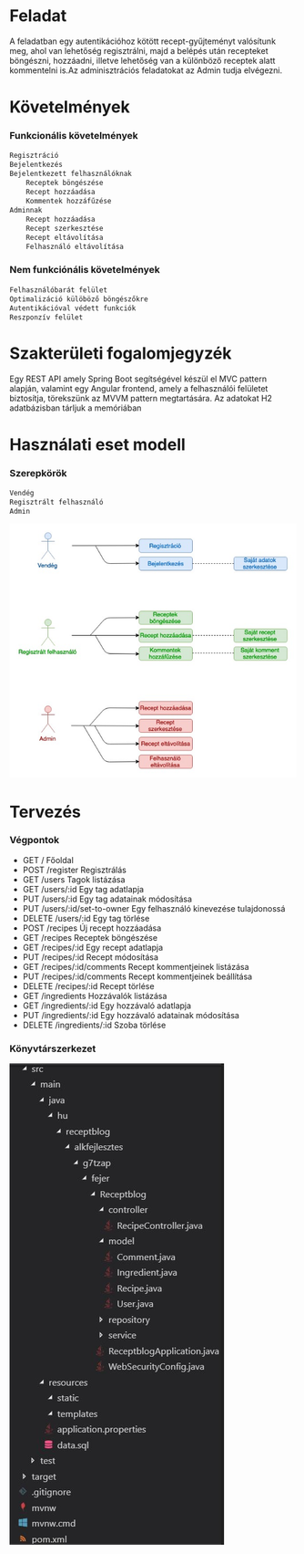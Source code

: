 <h1>Feladat</h1>

A feladatban egy autentikációhoz kötött recept-gyűjteményt valósítunk meg, ahol van lehetőség regisztrálni, majd a belépés után recepteket böngészni, hozzáadni, illetve lehetőség van a különböző receptek alatt kommentelni is.Az adminisztrációs feladatokat az Admin tudja elvégezni.

<h1>Követelmények</h1>

<h3>Funkcionális követelmények</h3>

    Regisztráció
    Bejelentkezés
    Bejelentkezett felhasználóknak
        Receptek böngészése
        Recept hozzáadása
        Kommentek hozzáfűzése
    Adminnak
        Recept hozzáadása
        Recept szerkesztése
        Recept eltávolítása
        Felhasználó eltávolítása

<h3>Nem funkciónális követelmények</h3>

    Felhasználóbarát felület
    Optimalizáció külöböző böngészőkre
    Autentikációval védett funkciók
    Reszponzív felület


<h1>Szakterületi fogalomjegyzék</h1>

Egy REST API amely Spring Boot segítségével készül el MVC pattern alapján, valamint egy Angular frontend, amely a felhasználói felületet biztosítja, törekszünk az MVVM pattern megtartására. Az adatokat H2 adatbázisban tárljuk a memóriában

<h1>Használati eset modell</h1>

<h3>Szerepkörök</h3>

    Vendég
    Regisztrált felhasználó
    Admin

![usecaseDiagram](/img/AlkFejlUseCaseDiagram.jpg)

<h1>Tervezés</h1>

<h3>Végpontok</h3>


<ul>
     <li> GET / Főoldal </li>
     <li> POST /register Regisztrálás </li>
     <li> GET /users Tagok listázása </li>
     <li> GET /users/:id Egy tag adatlapja </li>
     <li> PUT /users/:id Egy tag adatainak módosítása </li>
     <li> PUT /users/:id/set-to-owner Egy felhasználó kinevezése tulajdonossá </li>
     <li> DELETE /users/:id Egy tag törlése </li>
     <li> POST /recipes Új recept hozzáadása </li>
     <li> GET /recipes Receptek böngészése </li>
     <li> GET /recipes/:id Egy recept adatlapja </li>
     <li> PUT /recipes/:id Recept módosítása </li>
     <li> GET /recipes/:id/comments Recept kommentjeinek listázása </li>
     <li> PUT /recipes/:id/comments Recept kommentjeinek beállítása </li>
     <li> DELETE /recipes/:id Recept törlése </li>
     <li> GET /ingredients Hozzávalók listázása </li>
     <li> GET /ingredients/:id Egy hozzávaló adatlapja </li>
     <li> PUT /ingredients/:id Egy hozzávaló adatainak módosítása </li>
     <li> DELETE /ingredients/:id Szoba törlése </li>
</ul>

<h3>Könyvtárszerkezet</h3>

![konyvtarszerkezet](/img/konyvtar.jpg)

